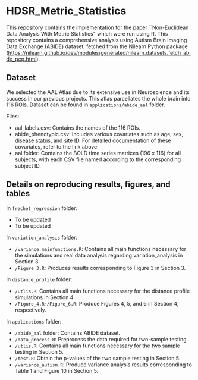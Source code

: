 # HDSR_Metric_Statistics

This repository contains the implementation for the paper ``Non-Euclidean Data Analysis With Metric Statistics" which were run using R. This repository contains a comprehensive analysis using Autism Brain Imaging Data Exchange (ABIDE) dataset, fetched from the Nilearn Python package (https://nilearn.github.io/dev/modules/generated/nilearn.datasets.fetch_abide_pcp.html). 

## Dataset
We selected the AAL Atlas due to its extensive use in Neuroscience and its success in our previous projects. This atlas parcellates the whole brain into 116 ROIs.
Dataset can be found in `applications/abide_aal` folder.

Files: 
- aal_labels.csv: Contains the names of the 116 ROIs.
- abide_phenotypic.csv: Includes various covariates such as age, sex, disease status, and site ID. For detailed documentation of these covariates, refer to the link above.
- aal folder: Contains the BOLD time series matrices (196 x 116) for all subjects, with each CSV file named according to the corresponding subject ID.

## Details on reproducing results, figures, and tables

In `frechet_regression` folder:
* To be updated
* To be updated

In `variation_analysis` folder:
* `/variance_mainfunctions.R`: Contains all main functions necessary for the simulations and real data analysis regarding variation_analysis in Section 3.
* `/Figure_3.R`: Produces results corresponding to Figure 3 in Section 3.

In `distance_profile` folder:
* `/utlis.R`: Contains all main functions necessary for the distance profile simulations in Section 4.
* `/Figure_4.R`-`/Figure_6.R`: Produce Figures 4, 5, and 6 in Section 4, respectively.

In `applications` folder:
* `/abide_aal` folder: Contains ABIDE dataset.
* `/data_process.R`: Preprocess the data required for two-sample testing
* `/utlis.R`: Contains all main functions necessary for the two sample testing in Section 5.
* `/test.R`: Obtain the p-values of the two sample testing in Section 5.
* `/variance_autism.R`: Produce variance analysis results corresponding to Table 1 and Figure 10 in Section 5.
